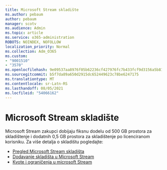 ```yaml
---
title: Microsoft Stream skladište
ms.author: pebaum
author: pebaum
manager: scotv
ms.audience: Admin
ms.topic: article
ms.service: o365-administration
ROBOTS: NOINDEX, NOFOLLOW
localization_priority: Normal
ms.collection: Adm_O365
ms.custom:
- "9001510"
- "3570"
ms.openlocfilehash: 9e09537aa8976f05b62236cf427976fc7b433fcf9d3156a5b81009c6b60a0db1
ms.sourcegitcommit: b5f7da89a650d2915dc652449623c78be6247175
ms.translationtype: MT
ms.contentlocale: sr-Latn-RS
ms.lasthandoff: 08/05/2021
ms.locfileid: "54066162"
---
```

# <a name="microsoft-stream-storage"></a>Microsoft Stream skladište

Microsoft Stream zakupci dobijaju fiksnu dodelu od 500 GB prostora za skladištenje i dodatnih 0,5 GB prostora za skladištenje po licenciranom korisniku.
Za više detalja o skladištu pogledajte:

- [Pregled Microsoft Stream skladišta](https://docs.microsoft.com/stream/license-overview#storage)
- [Dodavanje skladišta u Microsoft Stream](https://docs.microsoft.com/stream/storage-add-on)
- [Kvote i ograničenja u microsoft Stream](https://docs.microsoft.com/stream/quotas-and-limitations)
